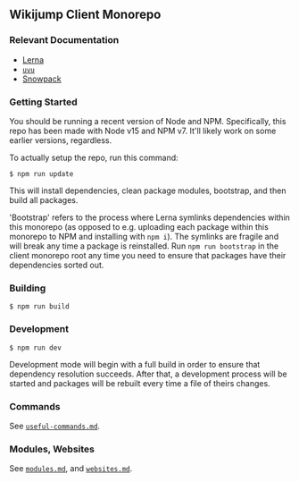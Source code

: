 ## Wikijump Client Monorepo

### Relevant Documentation

* [Lerna](https://github.com/lerna/lerna)
* [`uvu`](https://github.com/lukeed/uvu)
* [Snowpack](https://www.snowpack.dev/)

### Getting Started

You should be running a recent version of Node and NPM. Specifically, this repo has been made with Node v15 and NPM v7. It'll likely work on some earlier versions, regardless.

To actually setup the repo, run this command:

```
$ npm run update
```

This will install dependencies, clean package modules, bootstrap, and then build all packages.

'Bootstrap' refers to the process where Lerna symlinks dependencies within this monorepo (as opposed to e.g. uploading each package within this monorepo to NPM and installing with `npm i`). The symlinks are fragile and will break any time a package is reinstalled. Run `npm run bootstrap` in the client monorepo root any time you need to ensure that packages have their dependencies sorted out.

### Building

```
$ npm run build
```

### Development

```
$ npm run dev
```

Development mode will begin with a full build in order to ensure that dependency resolution succeeds. After that, a development process will be started and packages will be rebuilt every time a file of theirs changes.

### Commands

See [`useful-commands.md`](docs/useful-commands.md).

### Modules, Websites

See [`modules.md`](docs/modules.md), and [`websites.md`](docs/websites.md).
